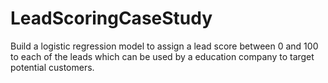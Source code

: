 # LeadScoringCaseStudy
Build a logistic regression model to assign a lead score between 0 and 100 to each of the leads which can be used by a education company to target potential customers.
